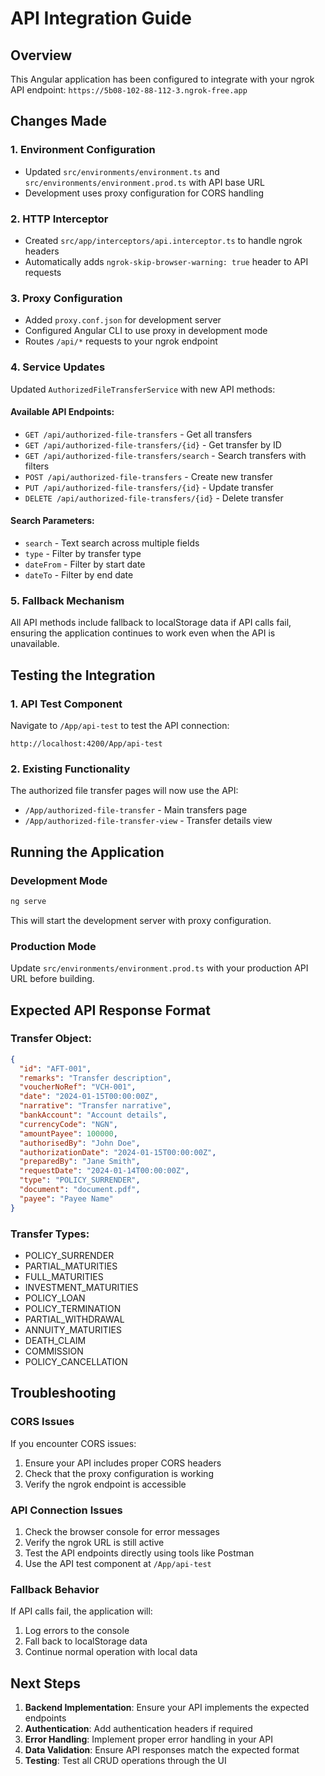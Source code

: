 # API Integration Guide

## Overview
This Angular application has been configured to integrate with your ngrok API endpoint: `https://5b08-102-88-112-3.ngrok-free.app`

## Changes Made

### 1. Environment Configuration
- Updated `src/environments/environment.ts` and `src/environments/environment.prod.ts` with API base URL
- Development uses proxy configuration for CORS handling

### 2. HTTP Interceptor
- Created `src/app/interceptors/api.interceptor.ts` to handle ngrok headers
- Automatically adds `ngrok-skip-browser-warning: true` header to API requests

### 3. Proxy Configuration
- Added `proxy.conf.json` for development server
- Configured Angular CLI to use proxy in development mode
- Routes `/api/*` requests to your ngrok endpoint

### 4. Service Updates
Updated `AuthorizedFileTransferService` with new API methods:

#### Available API Endpoints:
- `GET /api/authorized-file-transfers` - Get all transfers
- `GET /api/authorized-file-transfers/{id}` - Get transfer by ID
- `GET /api/authorized-file-transfers/search` - Search transfers with filters
- `POST /api/authorized-file-transfers` - Create new transfer
- `PUT /api/authorized-file-transfers/{id}` - Update transfer
- `DELETE /api/authorized-file-transfers/{id}` - Delete transfer

#### Search Parameters:
- `search` - Text search across multiple fields
- `type` - Filter by transfer type
- `dateFrom` - Filter by start date
- `dateTo` - Filter by end date

### 5. Fallback Mechanism
All API methods include fallback to localStorage data if API calls fail, ensuring the application continues to work even when the API is unavailable.

## Testing the Integration

### 1. API Test Component
Navigate to `/App/api-test` to test the API connection:
```
http://localhost:4200/App/api-test
```

### 2. Existing Functionality
The authorized file transfer pages will now use the API:
- `/App/authorized-file-transfer` - Main transfers page
- `/App/authorized-file-transfer-view` - Transfer details view

## Running the Application

### Development Mode
```bash
ng serve
```
This will start the development server with proxy configuration.

### Production Mode
Update `src/environments/environment.prod.ts` with your production API URL before building.

## Expected API Response Format

### Transfer Object:
```json
{
  "id": "AFT-001",
  "remarks": "Transfer description",
  "voucherNoRef": "VCH-001",
  "date": "2024-01-15T00:00:00Z",
  "narrative": "Transfer narrative",
  "bankAccount": "Account details",
  "currencyCode": "NGN",
  "amountPayee": 100000,
  "authorisedBy": "John Doe",
  "authorizationDate": "2024-01-15T00:00:00Z",
  "preparedBy": "Jane Smith",
  "requestDate": "2024-01-14T00:00:00Z",
  "type": "POLICY_SURRENDER",
  "document": "document.pdf",
  "payee": "Payee Name"
}
```

### Transfer Types:
- POLICY_SURRENDER
- PARTIAL_MATURITIES
- FULL_MATURITIES
- INVESTMENT_MATURITIES
- POLICY_LOAN
- POLICY_TERMINATION
- PARTIAL_WITHDRAWAL
- ANNUITY_MATURITIES
- DEATH_CLAIM
- COMMISSION
- POLICY_CANCELLATION

## Troubleshooting

### CORS Issues
If you encounter CORS issues:
1. Ensure your API includes proper CORS headers
2. Check that the proxy configuration is working
3. Verify the ngrok endpoint is accessible

### API Connection Issues
1. Check the browser console for error messages
2. Verify the ngrok URL is still active
3. Test the API endpoints directly using tools like Postman
4. Use the API test component at `/App/api-test`

### Fallback Behavior
If API calls fail, the application will:
1. Log errors to the console
2. Fall back to localStorage data
3. Continue normal operation with local data

## Next Steps

1. **Backend Implementation**: Ensure your API implements the expected endpoints
2. **Authentication**: Add authentication headers if required
3. **Error Handling**: Implement proper error handling in your API
4. **Data Validation**: Ensure API responses match the expected format
5. **Testing**: Test all CRUD operations through the UI
